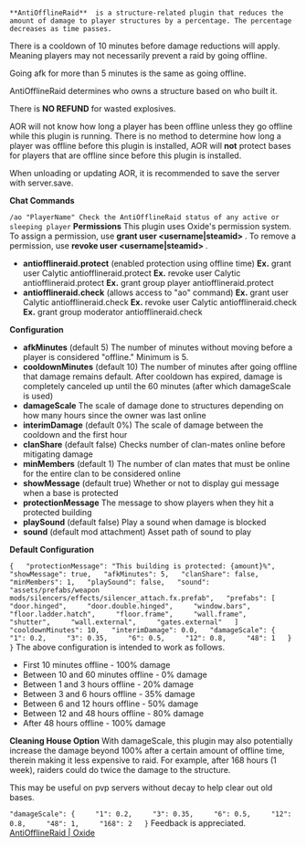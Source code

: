 															**AntiOfflineRaid**  is a structure-related plugin that reduces the amount of damage to player structures by a percentage. The percentage decreases as time passes.

There is a cooldown of 10 minutes before damage reductions will apply.  Meaning players may not necessarily prevent a raid by going offline.

Going afk for more than 5 minutes is the same as going offline.

AntiOfflineRaid determines who owns a structure based on who built it.

There is **NO REFUND**  for wasted explosives.

AOR will not know how long a player has been offline unless they go offline while this plugin is running.  There is no method to determine how long a player was offline before this plugin is installed, AOR will **not** protect bases for players that are offline since before this plugin is installed.

When unloading or updating AOR, it is recommended to save the server with server.save.

**Chat Commands** 
		
``/ao "PlayerName"
Check the AntiOfflineRaid status of any active or sleeping player``
**Permissions** 
This plugin uses Oxide's permission system. To assign a permission, use **grant user <username|steamid> <permission>** . To remove a permission, use **revoke user <username|steamid> <permission>** .


* **antiofflineraid.protect** (enabled protection using offline time)
**Ex.**  grant user Calytic antiofflineraid.protect
**Ex.**  revoke user Calytic antiofflineraid.protect
**Ex.**  grant group player antiofflineraid.protect
* **antiofflineraid.check** (allows access to "ao" command)
**Ex.**  grant user Calytic antiofflineraid.check
**Ex.**  revoke user Calytic antiofflineraid.check 
**Ex.**  grant group moderator antiofflineraid.check

**Configuration** 


* **afkMinutes**  (default 5)
The number of minutes without moving before a player is considered "offline."  Minimum is 5.
* **cooldownMinutes**  (default 10)
The number of minutes after going offline that damage remains default.  After cooldown has expired, damage is completely canceled up until the 60 minutes (after which damageScale is used)
* **damageScale** 
The scale of damage done to structures depending on how many hours since the owner was last online
* **interimDamage**  (default 0%)
The scale of damage between the cooldown and the first hour
* **clanShare**  (default false)
Checks number of clan-mates online before mitigating damage
* **minMembers**  (default 1)
The number of clan mates that must be online for the entire clan to be considered online
* **showMessage**  (default true)
Whether or not to display gui message when a base is protected
* **protectionMessage** 
The message to show players when they hit a protected building
* **playSound**  (default false)
Play a sound when damage is blocked
* **sound**  (default mod attachment)
Asset path of sound to play

**Default Configuration** 
		
``{
  "protectionMessage": "This building is protected: {amount}%",
  "showMessage": true,
  "afkMinutes": 5,
  "clanShare": false,
  "minMembers": 1,
  "playSound": false,
  "sound": "assets/prefabs/weapon mods/silencers/effects/silencer_attach.fx.prefab",
  "prefabs": [
    "door.hinged",
    "door.double.hinged",
    "window.bars",
    "floor.ladder.hatch",
    "floor.frame",
    "wall.frame",
    "shutter",
    "wall.external",
    "gates.external"
  ]
  "cooldownMinutes": 10,
  "interimDamage": 0.0,
  "damageScale": {
    "1": 0.2,
    "3": 0.35,
    "6": 0.5,
    "12": 0.8,
    "48": 1
  }
}``
The above configuration is intended to work as follows.


* First 10 minutes offline - 100% damage
* Between 10 and 60 minutes offline - 0% damage
* Between 1 and 3 hours offline - 20% damage
* Between 3 and 6 hours offline - 35% damage
* Between 6 and 12 hours offline - 50% damage
* Between 12 and 48 hours offline - 80% damage
* After 48 hours offline - 100% damage

**Cleaning House Option** 
With damageScale, this plugin may also potentially increase the damage beyond 100% after a certain amount of offline time, therein making it less expensive to raid.  For example, after 168 hours (1 week), raiders could do twice the damage to the structure.

This may be useful on pvp servers without decay to help clear out old bases.
		
``"damageScale": {
    "1": 0.2,
    "3": 0.35,
    "6": 0.5,
    "12": 0.8,
    "48": 1,
    "168": 2
  }``
Feedback is appreciated.  [AntiOfflineRaid | Oxide](http://oxidemod.org/threads/antiofflineraid.12824/)					